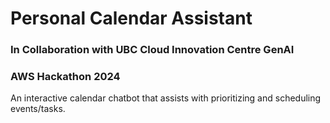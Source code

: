 # Personal Calendar Assistant
### In Collaboration with UBC Cloud Innovation Centre GenAI 
### AWS Hackathon 2024

An interactive calendar chatbot that assists with prioritizing and scheduling events/tasks.

